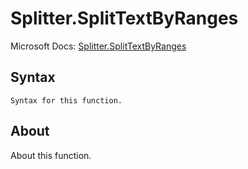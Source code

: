 ---
---

# Splitter.SplitTextByRanges

Microsoft Docs: [Splitter.SplitTextByRanges](https://docs.microsoft.com/en-us/powerquery-m/splitter-splittextbyranges)

## Syntax

```
Syntax for this function.
```

## About

About this function.


